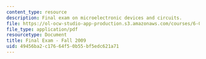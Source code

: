 ```yaml
---
content_type: resource
description: Final exam on microelectronic devices and circuits.
file: https://ol-ocw-studio-app-production.s3.amazonaws.com/courses/6-012-microelectronic-devices-and-circuits-fall-2009/49456ba2c17664f50b55bf5edc621a71_MIT6_012F09_final.pdf
file_type: application/pdf
resourcetype: Document
title: Final Exam - Fall 2009
uid: 49456ba2-c176-64f5-0b55-bf5edc621a71
---
```

